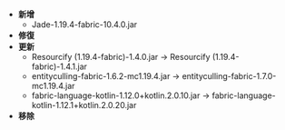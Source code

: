- **新增**
    - Jade-1.19.4-fabric-10.4.0.jar
- **修復**
- **更新**
    - Resourcify (1.19.4-fabric)-1.4.0.jar -> Resourcify (1.19.4-fabric)-1.4.1.jar
    - entityculling-fabric-1.6.2-mc1.19.4.jar -> entityculling-fabric-1.7.0-mc1.19.4.jar
    - fabric-language-kotlin-1.12.0+kotlin.2.0.10.jar -> fabric-language-kotlin-1.12.1+kotlin.2.0.20.jar
- **移除**